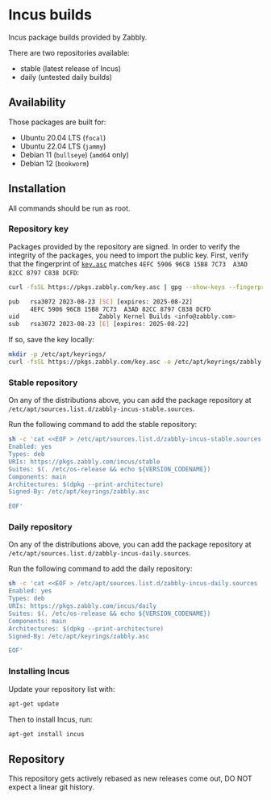 # Incus builds

Incus package builds provided by Zabbly.

There are two repositories available:

* stable (latest release of Incus)
* daily (untested daily builds)

## Availability

Those packages are built for:

* Ubuntu 20.04 LTS (`focal`)
* Ubuntu 22.04 LTS (`jammy`)
* Debian 11 (`bullseye`) (`amd64` only)
* Debian 12 (`bookworm`)

## Installation

All commands should be run as root.

### Repository key

Packages provided by the repository are signed. In order to verify the integrity of the packages, you need to import the public key. First, verify that the fingerprint of [`key.asc`](https://pkgs.zabbly.com/key.asc) matches `4EFC 5906 96CB 15B8 7C73  A3AD 82CC 8797 C838 DCFD`:

```sh
curl -fsSL https://pkgs.zabbly.com/key.asc | gpg --show-keys --fingerprint
```

```sh
pub   rsa3072 2023-08-23 [SC] [expires: 2025-08-22]
      4EFC 5906 96CB 15B8 7C73  A3AD 82CC 8797 C838 DCFD
uid                      Zabbly Kernel Builds <info@zabbly.com>
sub   rsa3072 2023-08-23 [E] [expires: 2025-08-22]
```

If so, save the key locally:

```sh
mkdir -p /etc/apt/keyrings/
curl -fsSL https://pkgs.zabbly.com/key.asc -o /etc/apt/keyrings/zabbly.asc
```

### Stable repository

On any of the distributions above, you can add the package repository at `/etc/apt/sources.list.d/zabbly-incus-stable.sources`.

Run the following command to add the stable repository:

```sh
sh -c 'cat <<EOF > /etc/apt/sources.list.d/zabbly-incus-stable.sources
Enabled: yes
Types: deb
URIs: https://pkgs.zabbly.com/incus/stable
Suites: $(. /etc/os-release && echo ${VERSION_CODENAME})
Components: main
Architectures: $(dpkg --print-architecture)
Signed-By: /etc/apt/keyrings/zabbly.asc

EOF'
```

### Daily repository

On any of the distributions above, you can add the package repository at `/etc/apt/sources.list.d/zabbly-incus-daily.sources`.

Run the following command to add the daily repository:

```sh
sh -c 'cat <<EOF > /etc/apt/sources.list.d/zabbly-incus-daily.sources
Enabled: yes
Types: deb
URIs: https://pkgs.zabbly.com/incus/daily
Suites: $(. /etc/os-release && echo ${VERSION_CODENAME})
Components: main
Architectures: $(dpkg --print-architecture)
Signed-By: /etc/apt/keyrings/zabbly.asc

EOF'
```

### Installing Incus

Update your repository list with:

```sh
apt-get update
```

Then to install Incus, run:

```sh
apt-get install incus
```

## Repository

This repository gets actively rebased as new releases come out, DO NOT expect a linear git history.
